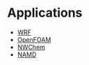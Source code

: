 # Applications

 * [WRF](wrf.md)
 * [OpenFOAM](openfoam.md)
 * [NWChem](nwchem.md)
 * [NAMD](namd.md)


